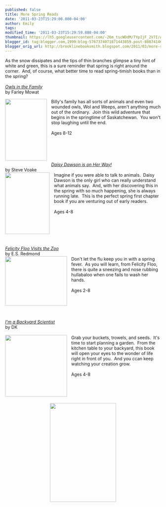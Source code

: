 ```yaml
---
published: false
title: More Spring Reads
date: '2011-03-23T15:29:00.000-04:00'
author: Emily
tags: 
modified_time: '2011-03-23T15:29:59.888-04:00'
thumbnail: https://lh5.googleusercontent.com/-26m_tscWDdM/TYpIjF_2V7I/AAAAAAAAAO0/VcB705sbqHo/s72-c/mowat+owls+in+the+family.jpg
blogger_id: tag:blogger.com,1999:blog-5767374071871443859.post-8887414679003771528
blogger_orig_url: http://brooklinebooksmith.blogspot.com/2011/03/more-spring-reads.html
---
```


As the snow dissipates and the tips of thin branches glimpse a tiny hint of white and green, this is a sure reminder that spring is right around the corner.&nbsp; And, of course, what better time to read spring-timish books than in the spring?<br /><br /><em><a href="http://www.brooklinebooksmith-shop.com/book/9780440413615">Owls in the Family</a></em><br />by Farley Mowat<br /><div class="separator" style="clear: both; text-align: center;"><a href="https://lh5.googleusercontent.com/-26m_tscWDdM/TYpIjF_2V7I/AAAAAAAAAO0/VcB705sbqHo/s1600/mowat+owls+in+the+family.jpg" imageanchor="1" style="clear: left; cssfloat: left; float: left; margin-bottom: 1em; margin-right: 1em;"><img border="0" height="200" r6="true" src="https://lh5.googleusercontent.com/-26m_tscWDdM/TYpIjF_2V7I/AAAAAAAAAO0/VcB705sbqHo/s200/mowat+owls+in+the+family.jpg" width="135" /></a></div>Billy's family has all sorts of animals and even two wounded&nbsp;owls, Wol and Weeps, aren't anything much out of the ordinary.&nbsp; Join this wild adventure that begins in the springtime of Saskatchewan.&nbsp; You won't stop laughing until the end.<br /><br />Ages 8-12<br /><br /><br /><br /><br /><br /><em><a href="http://www.brooklinebooksmith-shop.com/book/9780763642945">Daisy Dawson is on Her Way!</a></em><br />by Steve Voake<br /><div class="separator" style="clear: both; text-align: center;"><a href="https://lh6.googleusercontent.com/-_E2VOMo71QY/TYpJNk-5O7I/AAAAAAAAAO4/pQqpyZo6VD8/s1600/daisy.jpg" imageanchor="1" style="clear: left; cssfloat: left; float: left; margin-bottom: 1em; margin-right: 1em;"><img border="0" height="200" r6="true" src="https://lh6.googleusercontent.com/-_E2VOMo71QY/TYpJNk-5O7I/AAAAAAAAAO4/pQqpyZo6VD8/s200/daisy.jpg" width="144" /></a></div>Imagine if you were able to talk to animals.&nbsp; Daisy Dawson is the only girl who can really understand what animals say.&nbsp; And, with her discovering this in the spring with so much happening, she is&nbsp;always running late.&nbsp; This is the perfect spring&nbsp;first chapter book if you are&nbsp;venturing out of early readers.<br /><br />Ages 4-8<br /><br /><br /><br /><br /><br /><br /><em><a href="http://www.brooklinebooksmith-shop.com/book/9780763649753">Felicity Floo Visits the Zoo</a></em><br />by E.S. Redmond<br /><div class="separator" style="clear: both; text-align: center;"><a href="https://lh5.googleusercontent.com/-7nwHQiESBAY/TYpJbgFg4wI/AAAAAAAAAO8/LwvaVQYsA0I/s1600/felicity-floo-visits-the-zoo.jpg" imageanchor="1" style="clear: left; cssfloat: left; float: left; margin-bottom: 1em; margin-right: 1em;"><img border="0" height="160" r6="true" src="https://lh5.googleusercontent.com/-7nwHQiESBAY/TYpJbgFg4wI/AAAAAAAAAO8/LwvaVQYsA0I/s200/felicity-floo-visits-the-zoo.jpg" width="200" /></a></div>Don't let the flu keep you in with&nbsp;a spring fever.&nbsp; As you will learn, from Felicity Floo, there is quite a sneezing and nose rubbing hullabaloo when one fails to wash her hands.<br /><br />Ages 2-8<br /><br /><br /><br /><br /><br /><em><a href="http://www.brooklinebooksmith-shop.com/book/9780756663063">I'm a Backyard Scientist</a></em><br />by DK<br /><br /><div class="separator" style="clear: both; text-align: center;"><a href="https://lh6.googleusercontent.com/-y7Oc27vtc10/TYpJku6pUWI/AAAAAAAAAPA/GlsmVCxSJw4/s1600/backyarda.jpg" imageanchor="1" style="clear: left; cssfloat: left; float: left; margin-bottom: 1em; margin-right: 1em;"><img border="0" height="200" r6="true" src="https://lh6.googleusercontent.com/-y7Oc27vtc10/TYpJku6pUWI/AAAAAAAAAPA/GlsmVCxSJw4/s200/backyarda.jpg" width="200" /></a></div>Grab your buckets, trowels, and seeds.&nbsp; It's time to start planning a garden.&nbsp; From the kitchen table to your backyard, this book will open your eyes to the wonder of life right in front of you.&nbsp; And you ccan keep watching your creation grow.<br /><br />Ages 4-8<br /><br /><br /><br /><br /><br /><div class="separator" style="clear: both; text-align: center;"><a href="https://lh4.googleusercontent.com/-ZQtH7sXumcU/TYpJrQ4oSWI/AAAAAAAAAPI/DtBepRlNG74/s1600/March+2011+014.JPG" imageanchor="1" style="margin-left: 1em; margin-right: 1em;"><img border="0" height="320" r6="true" src="https://lh4.googleusercontent.com/-ZQtH7sXumcU/TYpJrQ4oSWI/AAAAAAAAAPI/DtBepRlNG74/s320/March+2011+014.JPG" width="214" /></a></div>